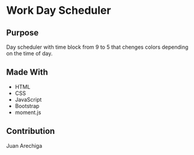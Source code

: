 # Work Day Scheduler

## Purpose
Day scheduler with time block from 9 to 5 that chenges colors depending on the time of day.

## Made With
* HTML
* CSS
* JavaScript
* Bootstrap
* moment.js

## Contribution
Juan Arechiga
